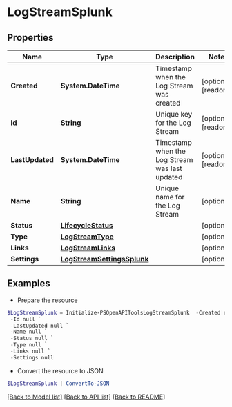 # LogStreamSplunk
## Properties

Name | Type | Description | Notes
------------ | ------------- | ------------- | -------------
**Created** | **System.DateTime** | Timestamp when the Log Stream was created | [optional] [readonly] 
**Id** | **String** | Unique key for the Log Stream | [optional] [readonly] 
**LastUpdated** | **System.DateTime** | Timestamp when the Log Stream was last updated | [optional] [readonly] 
**Name** | **String** | Unique name for the Log Stream | [optional] 
**Status** | [**LifecycleStatus**](LifecycleStatus.md) |  | [optional] 
**Type** | [**LogStreamType**](LogStreamType.md) |  | [optional] 
**Links** | [**LogStreamLinks**](LogStreamLinks.md) |  | [optional] 
**Settings** | [**LogStreamSettingsSplunk**](LogStreamSettingsSplunk.md) |  | [optional] 

## Examples

- Prepare the resource
```powershell
$LogStreamSplunk = Initialize-PSOpenAPIToolsLogStreamSplunk  -Created null `
 -Id null `
 -LastUpdated null `
 -Name null `
 -Status null `
 -Type null `
 -Links null `
 -Settings null
```

- Convert the resource to JSON
```powershell
$LogStreamSplunk | ConvertTo-JSON
```

[[Back to Model list]](../README.md#documentation-for-models) [[Back to API list]](../README.md#documentation-for-api-endpoints) [[Back to README]](../README.md)

